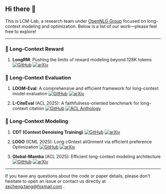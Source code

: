## Hi there 👋

This is LCM-Lab, a research team under [OpenNLG Group](https://opennlg.cn/) focused on long-context modeling and optimization. Below is a list of our work—please feel free to explore!

---

### 🔹 Long-Context Reward
1. **LongRM**: Pushing the limits of reward modeling beyond 128K tokens [![GitHub](https://img.shields.io/badge/GitHub-Code-181717?logo=github)](https://github.com/LCM-Lab/LongRM)  [![arXiv](https://img.shields.io/badge/arXiv-2510.06915-B31B1B?logo=arxiv)](https://arxiv.org/abs/2510.06915)

### 🔹 Long-Context Evaluation
1. **LOOM-Eval**: A comprehensive and efficient framework for long-context model evaluation  [![GitHub](https://img.shields.io/badge/GitHub-Code-181717?logo=github)](https://github.com/LCM-Lab/LOOM-Eval)  [![arXiv](https://img.shields.io/badge/arXiv-2507.04723-B31B1B?logo=arxiv)](https://arxiv.org/abs/2507.04723)

2. **L-CiteEval** (ACL 2025): A faithfulness-oriented benchmark for long-context citation  [![GitHub](https://img.shields.io/badge/GitHub-Code-181717?logo=github)](https://github.com/LCM-Lab/L-CITEEVAL)  [![ACL Anthology](https://img.shields.io/badge/ACL-2025-4BA64B?logo=data:image/svg+xml;base64,PHN2ZyB4bWxucz0iaHR0cDovL3d3dy53My5vcmcvMjAwMC9zdmciIHZpZXdCb3g9IjAgMCAyNCAyNCI+PHBhdGggZmlsbD0iI2ZmZiIgZD0iTTEyIDEzLjVhMS41IDEuNSAwIDAgMCAxLjUtMS41IDEuNSAxLjUgMCAwIDAtMS41LTEuNSAxLjUgMS41IDAgMCAwLTEuNSAxLjUgMS41IDEuNSAwIDAgMCAxLjUgMS41em0wLTkuN2E5LjcgOS43IDAgMCAxIDkuNyA5LjcgOS43IDkuNyAwIDAgMS05LjcgOS43IDkuNyA5LjcgMCAwIDEtOS43LTkuNyA5LjcgOS43IDAgMCAxIDkuNy05Ljd6Ii8+PC9zdmc+)](https://aclanthology.org/2025.acl-long.263.pdf)


### 🔹 Long-Context Modeling
1. **CDT (Context Denoising Training)**  [![GitHub](https://img.shields.io/badge/GitHub-Code-181717?logo=github)](https://github.com/LCM-Lab/context-denoising-training) [![arXiv](https://img.shields.io/badge/arXiv-2510.05862-B31B1B?logo=arxiv)](https://arxiv.org/abs/2510.05862)

2. **LOGO** (ICML 2025): Long cOntext aliGnment via efficient preference Optimization  [![GitHub](https://img.shields.io/badge/GitHub-Code-181717?logo=github)](https://github.com/LCM-Lab/LOGO) [![arXiv](https://img.shields.io/badge/arXiv-2410.18533-B31B1B?logo=arxiv)](https://arxiv.org/abs/2410.18533)

3. **Global-Mamba** (ACL 2025): Efficient long-context modeling architecture  [![GitHub](https://img.shields.io/badge/GitHub-Code-181717?logo=github)](https://github.com/LCM-Lab/Global_Mamba)  [![arXiv](https://img.shields.io/badge/arXiv-2410.15678-B31B1B?logo=arxiv)](https://arxiv.org/abs/2410.15678)

---

If you have any questions about the code or paper details, please don’t hesitate to open an issue or contact us directly at zecheng.tang@foxmail.com .

<!--

**Here are some ideas to get you started:**

🙋‍♀️ A short introduction - what is your organization all about?
🌈 Contribution guidelines - how can the community get involved?
👩‍💻 Useful resources - where can the community find your docs? Is there anything else the community should know?
🍿 Fun facts - what does your team eat for breakfast?
🧙 Remember, you can do mighty things with the power of [Markdown](https://docs.github.com/github/writing-on-github/getting-started-with-writing-and-formatting-on-github/basic-writing-and-formatting-syntax)
-->
